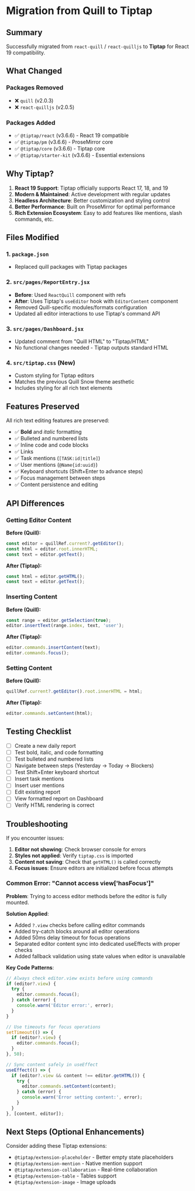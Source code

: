 # Migration from Quill to Tiptap

## Summary
Successfully migrated from `react-quill` / `react-quilljs` to **Tiptap** for React 19 compatibility.

## What Changed

### Packages Removed
- ❌ `quill` (v2.0.3)
- ❌ `react-quilljs` (v2.0.5)

### Packages Added
- ✅ `@tiptap/react` (v3.6.6) - React 19 compatible
- ✅ `@tiptap/pm` (v3.6.6) - ProseMirror core
- ✅ `@tiptap/core` (v3.6.6) - Tiptap core
- ✅ `@tiptap/starter-kit` (v3.6.6) - Essential extensions

## Why Tiptap?

1. **React 19 Support**: Tiptap officially supports React 17, 18, and 19
2. **Modern & Maintained**: Active development with regular updates
3. **Headless Architecture**: Better customization and styling control
4. **Better Performance**: Built on ProseMirror for optimal performance
5. **Rich Extension Ecosystem**: Easy to add features like mentions, slash commands, etc.

## Files Modified

### 1. `package.json`
- Replaced quill packages with Tiptap packages

### 2. `src/pages/ReportEntry.jsx`
- **Before**: Used `ReactQuill` component with refs
- **After**: Uses Tiptap's `useEditor` hook with `EditorContent` component
- Removed Quill-specific modules/formats configuration
- Updated all editor interactions to use Tiptap's command API

### 3. `src/pages/Dashboard.jsx`
- Updated comment from "Quill HTML" to "Tiptap/HTML"
- No functional changes needed - Tiptap outputs standard HTML

### 4. `src/tiptap.css` (New)
- Custom styling for Tiptap editors
- Matches the previous Quill Snow theme aesthetic
- Includes styling for all rich text elements

## Features Preserved

All rich text editing features are preserved:
- ✅ **Bold** and *italic* formatting
- ✅ Bulleted and numbered lists
- ✅ Inline code and code blocks
- ✅ Links
- ✅ Task mentions (`[TASK:id|title]`)
- ✅ User mentions (`@Name{id:uuid}`)
- ✅ Keyboard shortcuts (Shift+Enter to advance steps)
- ✅ Focus management between steps
- ✅ Content persistence and editing

## API Differences

### Getting Editor Content
**Before (Quill):**
```jsx
const editor = quillRef.current?.getEditor();
const html = editor.root.innerHTML;
const text = editor.getText();
```

**After (Tiptap):**
```jsx
const html = editor.getHTML();
const text = editor.getText();
```

### Inserting Content
**Before (Quill):**
```jsx
const range = editor.getSelection(true);
editor.insertText(range.index, text, 'user');
```

**After (Tiptap):**
```jsx
editor.commands.insertContent(text);
editor.commands.focus();
```

### Setting Content
**Before (Quill):**
```jsx
quillRef.current?.getEditor().root.innerHTML = html;
```

**After (Tiptap):**
```jsx
editor.commands.setContent(html);
```

## Testing Checklist

- [ ] Create a new daily report
- [ ] Test bold, italic, and code formatting
- [ ] Test bulleted and numbered lists
- [ ] Navigate between steps (Yesterday → Today → Blockers)
- [ ] Test Shift+Enter keyboard shortcut
- [ ] Insert task mentions
- [ ] Insert user mentions
- [ ] Edit existing report
- [ ] View formatted report on Dashboard
- [ ] Verify HTML rendering is correct

## Troubleshooting

If you encounter issues:

1. **Editor not showing**: Check browser console for errors
2. **Styles not applied**: Verify `tiptap.css` is imported
3. **Content not saving**: Check that `getHTML()` is called correctly
4. **Focus issues**: Ensure editors are initialized before focus attempts

### Common Error: "Cannot access view['hasFocus']"

**Problem**: Trying to access editor methods before the editor is fully mounted.

**Solution Applied**:
- Added `?.view` checks before calling editor commands
- Added try-catch blocks around all editor operations
- Added 50ms delay timeout for focus operations
- Separated editor content sync into dedicated useEffects with proper checks
- Added fallback validation using state values when editor is unavailable

**Key Code Patterns**:
```jsx
// Always check editor.view exists before using commands
if (editor?.view) {
  try {
    editor.commands.focus();
  } catch (error) {
    console.warn('Editor error:', error);
  }
}

// Use timeouts for focus operations
setTimeout(() => {
  if (editor?.view) {
    editor.commands.focus();
  }
}, 50);

// Sync content safely in useEffect
useEffect(() => {
  if (editor?.view && content !== editor.getHTML()) {
    try {
      editor.commands.setContent(content);
    } catch (error) {
      console.warn('Error setting content:', error);
    }
  }
}, [content, editor]);
```

## Next Steps (Optional Enhancements)

Consider adding these Tiptap extensions:
- `@tiptap/extension-placeholder` - Better empty state placeholders
- `@tiptap/extension-mention` - Native mention support
- `@tiptap/extension-collaboration` - Real-time collaboration
- `@tiptap/extension-table` - Tables support
- `@tiptap/extension-image` - Image uploads
